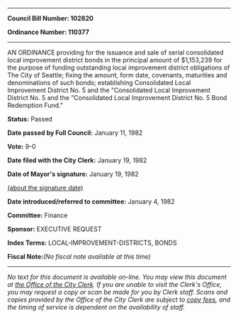 

********

**Council Bill Number: 102820**
   
**Ordinance Number: 110377**
********

 AN ORDINANCE providing for the issuance and sale of serial consolidated local improvement district bonds in the principal amount of $1,153,239 for the purpose of funding outstanding local improvement district obligations of The City of Seattle; fixing the amount, form date, covenants, maturities and denominations of such bonds; establishing Consolidated Local Improvement District No. 5 and the "Consolidated Local Improvement District No. 5 and the "Consolidated Local Improvement District No. 5 Bond Redemption Fund."

**Status:** Passed
   
**Date passed by Full Council:** January 11, 1982
   
**Vote:** 9-0
   
**Date filed with the City Clerk:** January 19, 1982
   
**Date of Mayor's signature:** January 19, 1982
   
[(about the signature date)](/~public/approvaldate.htm)
   
   
   
**Date introduced/referred to committee:** January 4, 1982
   
**Committee:** Finance
   
**Sponsor:** EXECUTIVE REQUEST
   
   
**Index Terms:** LOCAL-IMPROVEMENT-DISTRICTS, BONDS

**Fiscal Note:**_(No fiscal note available at this time)_
********

_No text for this document is available on-line. You may view this document at [the Office of the City Clerk](http://www.seattle.gov/leg/clerk/contactUs.htm). If you are unable to visit the Clerk's Office, you may request a copy or scan be made for you by Clerk staff. Scans and copies provided by the Office of the City Clerk are subject to [copy fees](http://clerk.seattle.gov/~public/clerkfees.htm), and the timing of service is dependent on the availability of staff._

